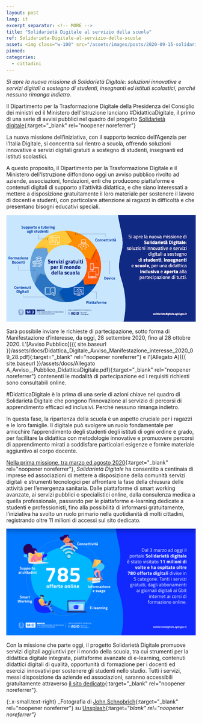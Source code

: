 ```yaml
---
layout: post
lang: it
excerpt_separator: <!-- MORE -->
title: "Solidarietà Digitale al servizio della scuola"
ref: Solidarieta-Digitale-al-servizio-della-scuola
asset: <img class="w-100" src="/assets/images/posts/2020-09-15-solidarieta-digitale-fase-2.jpg" alt="Solidarietà Digitale al servizio della scuola"/>
pinned:
categories:
  - cittadini
---
```


_Si apre la nuova missione di Solidarietà Digitale: soluzioni innovative e servizi digitali a sostegno di studenti, insegnanti ed istituti scolastici, perché nessuno rimanga indietro._

<!-- MORE -->

Il Dipartimento per la Trasformazione Digitale della Presidenza del Consiglio dei ministri ed il Ministero dell’Istruzione lanciano #DidatticaDigitale, il primo di una serie di avvisi pubblici nel quadro del progetto [Solidarietà digitale](https://innovazione.gov.it/coronavirus-solidarieta-digitale-in-tutta-italia/){:target="_blank" rel="noopener noreferrer"}
 
La nuova missione dell’iniziativa, con il supporto tecnico dell’Agenzia per l’Italia Digitale, si concentra sul rientro a scuola, offrendo soluzioni innovative e servizi digitali gratuiti a sostegno di studenti, insegnanti ed istituti scolastici.

A questo proposito, il Dipartimento per la Trasformazione Digitale e il Ministero dell'Istruzione diffondono oggi un avviso pubblico rivolto ad aziende, associazioni, fondazioni, enti che producono piattaforme e contenuti digitali di supporto all’attività didattica, e che siano interessati a mettere a disposizione gratuitamente il loro materiale per sostenere il lavoro di docenti e studenti, con particolare attenzione ai ragazzi in difficoltà e che presentano bisogni educativi speciali.

![Infografica solidarietà digitale 2](/assets/images/posts/2020_09_22_InfoSolidarietaDigitale.png)

Sarà possibile inviare le richieste di partecipazione, sotto forma di Manifestazione d’interesse, da oggi, 28 settembre 2020, fino al 28 ottobre 2020. L'[Avviso Pubblico]({{ site.baseurl }}/assets/docs/Didattica_Digitale_Avviso_Manifestazione_interesse_2020_09_28.pdf){:target="_blank" rel="noopener noreferrer"} e l'[Allegato A]({{ site.baseurl }}/assets/docs/Allegato A_Avviso__Pubblico_DidatticaDigitale.pdf){:target="_blank" rel="noopener noreferrer"} contenenti le modalità di partecipazione ed i requisiti richiesti sono consultabili online.

#DidatticaDigitale è la prima di una serie di azioni chiave nel quadro di Solidarietà Digitale che pongono l’innovazione al servizio di percorsi di apprendimento efficaci ed inclusivi. Perché nessuno rimanga indietro.

In questa fase, la ripartenza della scuola è un aspetto cruciale per i ragazzi e le loro famiglie. Il digitale può svolgere un ruolo fondamentale per arricchire l’apprendimento degli studenti degli istituti di ogni ordine e grado, per facilitare la didattica con metodologie innovative e promuovere percorsi di apprendimento  mirati a soddisfare particolari esigenze e fornire materiale aggiuntivo al corpo docente.
 

[Nella prima missione, tra marzo ed agosto 2020](https://innovazione.gov.it/coronavirus-solidarieta-digitale-in-tutta-italia/){:target="_blank" rel="noopener noreferrer"}, _Solidarietà Digitale_ ha consentito a centinaia di imprese ed associazioni di mettere a disposizione della comunità  servizi digitali e strumenti tecnologici per affrontare la fase della chiusura delle attività per l’emergenza sanitaria. Dalle piattaforme di smart working avanzate, ai servizi pubblici o specialistici online, dalla consulenza medica a quella professionale, passando per le piattaforme e-learning dedicate a studenti e professionisti, fino alla possibilità di informarsi gratuitamente, l’iniziativa ha svolto un ruolo primario  nella quotidianità di molti cittadini, registrando oltre 11 milioni di accessi sul sito dedicato.

![Infografica solidarietà digitale](/assets/images/posts/2020-09-25-infografica-solidarieta-digitale.png)

Con la missione che parte oggi, il progetto Solidarietà Digitale promuove  servizi digitali aggiuntivi per il mondo della scuola,  tra cui strumenti per la didattica digitale integrata, piattaforme avanzate di e-learning, contenuti didattici digitali di qualità, opportunità di formazione per i docenti ed esercizi innovativi per sostenere gli studenti nello studio. Tutti i servizi, messi disposizione da aziende ed associazioni, saranno accessibili gratuitamente attraverso [il sito dedicato](https://solidarietadigitale.agid.gov.it/#/){:target="_blank" rel="noopener noreferrer"}.  



{:.x-small.text-right}
_Fotografia di [John Schnobrich](https://unsplash.com/@johnschno){:target="_blank" rel="noopener noreferrer"} su [Unsplash](https://unsplash.com/photos/FlPc9_VocJ4){:target="_blank" rel="noopener noreferrer"}_
